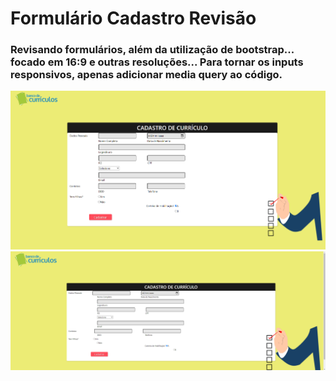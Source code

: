 # Formulário Cadastro Revisão

### Revisando formulários, além da utilização de bootstrap... focado em 16:9 e outras resoluções... Para tornar os inputs responsivos, apenas adicionar media query ao código. 

![](img/Feito.png)
![](img/Feito21.9.png)